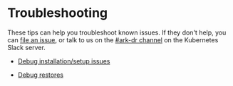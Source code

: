 # Troubleshooting

These tips can help you troubleshoot known issues. If they don't help, you can [file an issue][4], or talk to us on the [#ark-dr channel][25] on the Kubernetes Slack server.

* [Debug installation/setup issues][2]

* [Debug restores][1]

[1]: debugging-restores.md
[2]: debugging-install.md
[4]: https://github.com/heptio/ark/issues
[25]: https://kubernetes.slack.com/messages/ark-dr